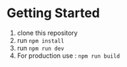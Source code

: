 # Getting Started
1. clone this repository
2. run `npm install`
3. run `npm run dev`
4. For production use : `npm run build`

